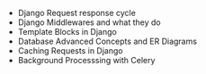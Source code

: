 - Django Request response cycle
- Django Middlewares and what they do
- Template Blocks in Django
- Database Advanced Concepts and ER Diagrams
- Caching Requests in Django
- Background Processsing with Celery
